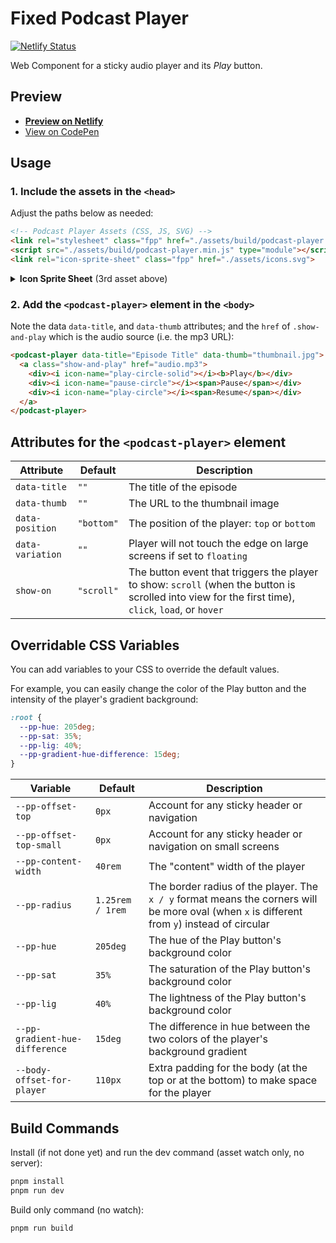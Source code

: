 # Fixed Podcast Player

[![Netlify Status](https://api.netlify.com/api/v1/badges/add63bda-b777-4889-95d9-68e936a82751/deploy-status)](https://app.netlify.com/sites/fixed-podcast-player/deploys)

Web Component for a sticky audio player and its *Play* button.

## Preview
- **[Preview on Netlify](https://fixed-podcast-player.netlify.app/)**
- [View on CodePen](https://codepen.io/nonsalant/pen/pvoyRmZ)

## Usage

### 1. Include the assets in the `<head>`

Adjust the paths below as needed:

```html
<!-- Podcast Player Assets (CSS, JS, SVG) -->
<link rel="stylesheet" class="fpp" href="./assets/build/podcast-player.min.css">
<script src="./assets/build/podcast-player.min.js" type="module"></script>
<link rel="icon-sprite-sheet" class="fpp" href="./assets/icons.svg">
```
<details>
<summary><b>Icon Sprite Sheet</b> (3rd asset above)</summary>
<p>The <code>&lt;link rel="icon-sprite-sheet"&gt;</code> above sets the URL for the <a href="https://ryantrimble.com/blog/what-the-heck-is-an-svg-sprite-sheet.html">SVG sprite sheet</a> used for the icons.</p>
<p>This can be omitted from if setting the following attribute on the <code>&lt;podcast-player&gt;</code> element:
<br><code>svg-base="./assets/icons.svg"</code></p>
</details>

### 2. Add the `<podcast-player>` element in the `<body>`

Note the data `data-title`, and `data-thumb` attributes; and the `href` of `.show-and-play` which is the audio source (i.e. the mp3 URL):

```html
<podcast-player data-title="Episode Title" data-thumb="thumbnail.jpg">
  <a class="show-and-play" href="audio.mp3">
    <div><i icon-name="play-circle-solid"></i><b>Play</b></div>
    <div><i icon-name="pause-circle"></i><span>Pause</span></div>
    <div><i icon-name="play-circle"></i><span>Resume</span></div>
  </a>
</podcast-player>
```


## Attributes for the `<podcast-player>` element
| Attribute | Default | Description |
| --- | --- | --- |
| `data-title` | `""` | The title of the episode |
| `data-thumb` | `""` | The URL to the thumbnail image |
| `data-position` | `"bottom"` | The position of the player: `top` or `bottom` |
| `data-variation` | `""` | Player will not touch the edge on large screens if set to `floating` |
| `show-on` | `"scroll"` | The button event that triggers the player to show: `scroll` (when the button is scrolled into view for the first time), `click`, `load`, or `hover` |

## Overridable CSS Variables

You can add variables to your CSS to override the default values. 

For example, you can easily change the color of the Play button and the intensity of  the player's gradient background:
```css
:root {
  --pp-hue: 205deg;
  --pp-sat: 35%;
  --pp-lig: 40%;
  --pp-gradient-hue-difference: 15deg;
}
```
| Variable | Default | Description |
| --- | --- | --- |
| `--pp-offset-top` | `0px` | Account for any sticky header or navigation |
| `--pp-offset-top-small` | `0px` | Account for any sticky header or navigation on small screens |
| `--pp-content-width` | `40rem` | The "content" width of the player |
| `--pp-radius` | `1.25rem / 1rem` | The border radius of the player. The `x / y` format means the corners will be more oval (when `x` is different from `y`) instead of circular |
| `--pp-hue` | `205deg` | The hue of the Play button's background color |
| `--pp-sat` | `35%` | The saturation of the Play button's background color |
| `--pp-lig` | `40%` | The lightness of the Play button's background color |
| `--pp-gradient-hue-difference` | `15deg` | The difference in hue between the two colors of the player's background gradient |
| `--body-offset-for-player` | `110px` | Extra padding for the body (at the top or at the bottom) to make space for the player |

## Build Commands

Install (if not done yet) and run the dev command (asset watch only, no server):
```bash
pnpm install
pnpm run dev
```

Build only command (no watch):
```bash
pnpm run build
```


